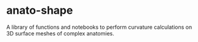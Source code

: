 # anato-shape
A library of functions and notebooks to perform curvature calculations on 3D surface meshes of complex anatomies.
